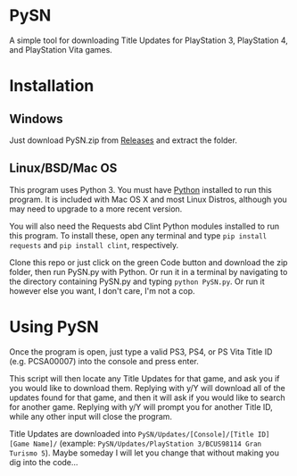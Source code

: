 # PySN
A simple tool for downloading Title Updates for PlayStation 3, PlayStation 4, and PlayStation Vita games.

Installation
============
Windows
------------------------
Just download PySN.zip from [Releases](https://github.com/AphelionWasTaken/PySN/releases/latest) and extract the folder.

Linux/BSD/Mac OS
------------------------
This program uses Python 3. You must have [Python](https://www.python.org/downloads/) installed to run this program. It is included with Mac OS X and most Linux Distros, although you may need to upgrade to a more recent version.

You will also need the Requests abd Clint Python modules installed to run this program. To install these, open any terminal and type `pip install requests` and `pip install clint`, respectively.

Clone this repo or just click on the green Code button and download the zip folder, then run PySN.py with Python. Or run it in a terminal by navigating to the directory containing PySN.py and typing `python PySN.py`. Or run it however else you want, I don't care, I'm not a cop.

Using PySN
============
Once the program is open, just type a valid PS3, PS4, or PS Vita Title ID (e.g. PCSA00007) into the console and press enter.

This script will then locate any Title Updates for that game, and ask you if you would like to download them. Replying with y/Y will download all of the updates found for that game, and then it will ask if you would like to search for another game. Replying with y/Y will prompt you for another Title ID, while any other input will close the program.

Title Updates are downloaded into `PySN/Updates/[Console]/[Title ID] [Game Name]/` (example: `PySN/Updates/PlayStation 3/BCUS98114 Gran Turismo 5`). Maybe someday I will let you change that without making you dig into the code...
